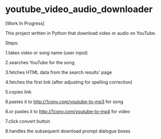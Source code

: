 youtube_video_audio_downloader
======


[Work In Progress] 

This project written in Python that download  video or audio on  YouTube.



Steps:

1.takes video or song name (user input)

2.searches YouTube for the song

3.fetches HTML data from the search results' page

4.fetches the first link (after adjusting for spelling correction)

5.copies link

6.pastes it to http://1conv.com/youtube-to-mp3  for song 

6.or pastes it to http://1conv.com/youtube-to-mp4  for video 

7.click convert button

8.handles the subsequent download prompt dialogue boxes

